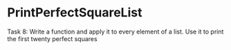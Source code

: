 # PrintPerfectSquareList

Task 8: Write a function and apply it to every element of a list. Use it to print the first twenty perfect squares